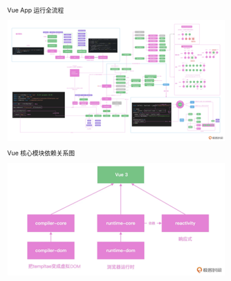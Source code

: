 Vue App 运行全流程

![full-workflow](./img/full-workflow.jpg)

Vue 核心模块依赖关系图

![core-module-dependency](./img/core-module-dependency.webp)
